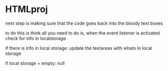# HTMLproj

next step is making sure that the code goes back into the bloody text boxes

to do this is think all you need to do is, when the event listener is activated
check for info in localstorage

if there is info in local storage:
  update the textareas with whats in local storage
  
  
if local storage = empty: 
  null
